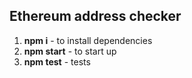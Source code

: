 ## Ethereum address checker

1) **npm i** - to install dependencies
2) **npm start** - to start up
3) **npm test** - tests